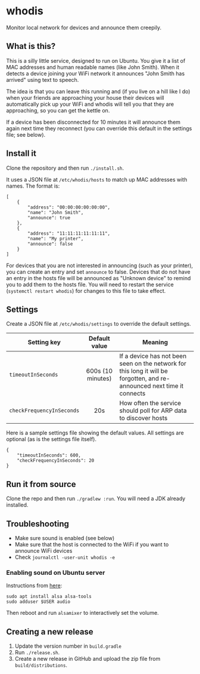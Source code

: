 # whodis
Monitor local network for devices and announce them creepily.

## What is this?
This is a silly little service, designed to run on Ubuntu. You give it a list of MAC addresses and human readable 
names (like John Smith). When it detects a device joining your WiFi network it announces "John Smith has arrived" 
using text to speech. 

The idea is that you can leave this running and (if you live on a hill like I do) when your 
friends are approaching your house their devices will automatically pick up your WiFi and whodis will tell you that 
they are approaching, so you can get the kettle on.

If a device has been disconnected for 10 minutes it will announce them again next time they reconnect (you can 
override this default in the settings file; see below).

## Install it
Clone the repository and then run `./install.sh`.

It uses a JSON file at `/etc/whodis/hosts` to match up MAC addresses with names. The format is:

    [
        {
            "address": "00:00:00:00:00:00",
            "name": "John Smith",
            "announce": true
        },
        {
            "address": "11:11:11:11:11:11",
            "name": "My printer",
            "announce": false
        }
    ]

For devices that you are not interested in announcing (such as your printer), you can create an entry and set 
`announce` to false. Devices that do not have an entry in the hosts file will be announced as "Unknown device" to 
remind you to add them to the hosts file. You will need to restart the service (`systemctl restart whodis`) for 
changes to this file to take effect.

## Settings
Create a JSON file at `/etc/whodis/settings` to override the default settings.

| Setting key               |   Default value   | Meaning                                                                                                                 |
|---------------------------|:-----------------:|-------------------------------------------------------------------------------------------------------------------------|
| `timeoutInSeconds`        | 600s (10 minutes) | If a device has not been seen on the network for this long it will be forgotten, and re-announced next time it connects |
| `checkFrequencyInSeconds` |        20s        | How often the service should poll for ARP data to discover hosts                                                        |

Here is a sample settings file showing the default values. All settings are optional (as is the settings file itself).

    {
        "timeoutInSeconds": 600,
        "checkFrequencyInSeconds": 20
    }

## Run it from source
Clone the repo and then run `./gradlew :run`. You will need a JDK already installed.

## Troubleshooting
* Make sure sound is enabled (see below)
* Make sure that the host is connected to the WiFi if you want to announce WiFi devices
* Check `journalctl -user-unit whodis -e`

### Enabling sound on Ubuntu server
Instructions from [here](http://howto.blbosti.com/2010/03/ubuntu-server-install-alsa-sound-and-moc-music-on-console/):

```
sudo apt install alsa alsa-tools
sudo adduser $USER audio
```

Then reboot and run `alsamixer` to interactively set the volume.

## Creating a new release
1. Update the version number in `build.gradle`
2. Run `./release.sh`.
3. Create a new release in GitHub and upload the zip file from `build/distributions`.

